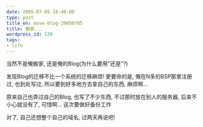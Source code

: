 ```yaml
---
date: 2005-07-05 18:48:00
type: post
title_en: move-blog-20050705
title: 搬家...
wordpress_id: 120
tags:
- life
---
```


当然不是俺搬家, 还是俺的Blog(为什么要用"还是"?)  
  
发现Blog的迁移不比一个系统的迁移麻烦! 更要命的是, 俺在N多的BSP那里注册过, 也到处写过, 所以要到好多地方去拿自己的东西, 麻烦啊...  
  
原来自己也弄过自己的Blog, 也写了不少东西, 不过那时放在别人的服务器, 后来不小心就没有了, 可惜啊... 这次要做好备份工作  
  
对了, 自己还想整个自己的域名, 过两天再说吧!
